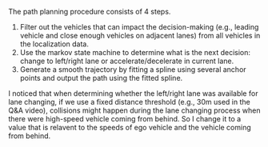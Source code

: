 The path planning procedure consists of 4 steps. 

1. Filter out the vehicles that can impact the decision-making (e.g., leading vehicle and close enough vehicles on adjacent lanes) from all vehicles in the localization data.
2. Use the markov state machine to determine what is the next decision: change to left/right lane or accelerate/decelerate in current lane.
3. Generate a smooth trajectory by fitting a spline using several anchor points and output the path using the fitted spline.

I noticed that when determining whether the left/right lane was available for lane changing, if we use a fixed distance threshold (e.g., 30m used in the Q\&A video), collisions might happen during the lane changing process when there were high-speed vehicle coming from behind. So I change it to a value that is  relavent to the speeds of ego vehicle and the vehicle coming from behind.